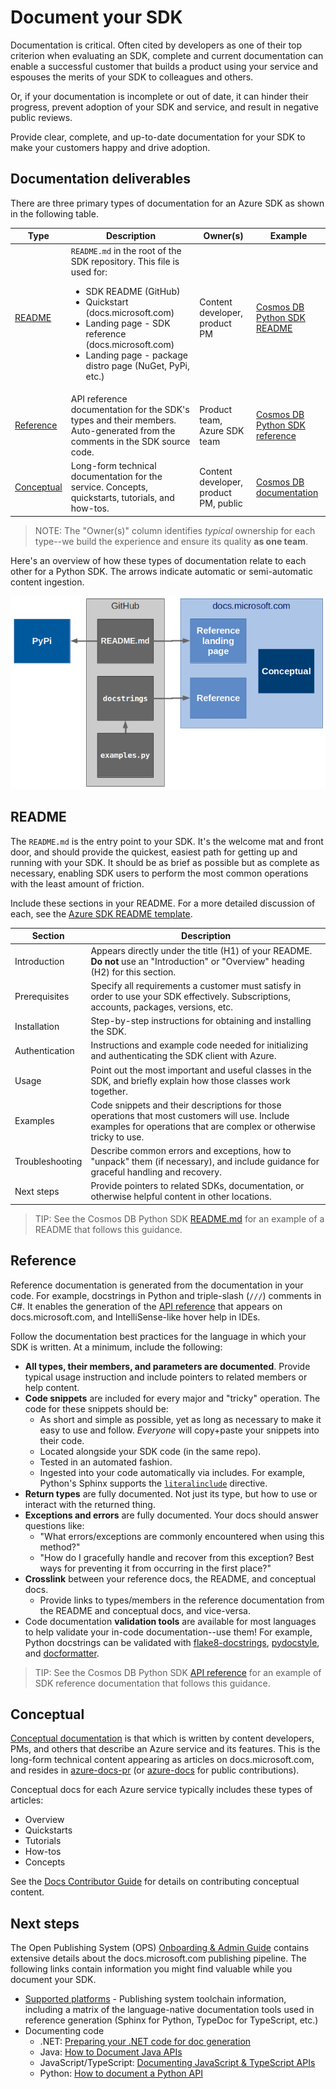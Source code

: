 # Document your SDK

Documentation is critical. Often cited by developers as one of their top criterion when evaluating an SDK, complete and current documentation can enable a successful customer that builds a product using your service and espouses the merits of your SDK to colleagues and others.

Or, if your documentation is incomplete or out of date, it can hinder their progress, prevent adoption of your SDK and service, and result in negative public reviews.

Provide clear, complete, and up-to-date documentation for your SDK to make your customers happy and drive adoption.

## Documentation deliverables

There are three primary types of documentation for an Azure SDK as shown in the following table.

| Type | Description | Owner(s) | Example |
| -- | -- | -- | -- |
| [README](#readme) | `README.md` in the root of the SDK repository. This file is used for:<ul><li>SDK README (GitHub)</li><li>Quickstart (docs.microsoft.com)</li><li>Landing page - SDK reference (docs.microsoft.com)</li><li>Landing page - package distro page (NuGet, PyPi, etc.)</li></ul> | Content developer, product PM | [Cosmos DB Python SDK README](../README.md) |
| [Reference](#reference) | API reference documentation for the SDK's types and their members. Auto-generated from the comments in the SDK source code. | Product team, Azure SDK team | [Cosmos DB Python SDK reference][docs_api_ref_cosmosdb] |
| [Conceptual](#conceptual) | Long-form technical documentation for the service. Concepts, quickstarts, tutorials, and how-tos. | Content developer, product PM, public | [Cosmos DB documentation][azure_docs_cosmos] |

> NOTE: The "Owner(s)" column identifies *typical* ownership for each type--we build the experience and ensure its quality **as one team**.

Here's an overview of how these types of documentation relate to each other for a Python SDK. The arrows indicate automatic or semi-automatic content ingestion.

![Developer documentation types diagram][doc_diagram]

## README

The `README.md` is the entry point to your SDK. It's the welcome mat and front door, and should provide the quickest, easiest path for getting up and running with your SDK. It should be as brief as possible but as complete as necessary, enabling SDK users to perform the most common operations with the least amount of friction.

Include these sections in your README. For a more detailed discussion of each, see the [Azure SDK README template](doc_readme_template.md).

| Section | Description |
| ------- | ----------- |
| Introduction | Appears directly under the title (H1) of your README. **Do not** use an "Introduction" or "Overview" heading (H2) for this section. |
| Prerequisites | Specify all requirements a customer must satisfy in order to use your SDK effectively. Subscriptions, accounts, packages, versions, etc. |
| Installation | Step-by-step instructions for obtaining and installing the SDK. |
| Authentication | Instructions and example code needed for initializing and authenticating the SDK client with Azure. |
| Usage | Point out the most important and useful classes in the SDK, and briefly explain how those classes work together. |
| Examples | Code snippets and their descriptions for those operations that most customers will use. Include examples for operations that are complex or otherwise tricky to use. |
| Troubleshooting | Describe common errors and exceptions, how to "unpack" them (if necessary), and include guidance for graceful handling and recovery. |
| Next steps | Provide pointers to related SDKs, documentation, or otherwise helpful content in other locations. |

> TIP: See the Cosmos DB Python SDK [README.md](../README.md) for an example of a README that follows this guidance.

## Reference

Reference documentation is generated from the documentation in your code. For example, docstrings in Python and triple-slash (`///`) comments in C#. It enables the generation of the [API reference][docs_api_ref_python] that appears on docs.microsoft.com, and IntelliSense-like hover help in IDEs.

Follow the documentation best practices for the language in which your SDK is written. At a minimum, include the following:

* **All types, their members, and parameters are documented**. Provide typical usage instruction and include pointers to related members or help content.
* **Code snippets** are included for every major and "tricky" operation. The code for these snippets should be:
  * As short and simple as possible, yet as long as necessary to make it easy to use and follow. *Everyone* will copy+paste your snippets into their code.
  * Located alongside your SDK code (in the same repo).
  * Tested in an automated fashion.
  * Ingested into your code automatically via includes. For example, Python's Sphinx supports the [`literalinclude`][sphinx_literalinclude] directive.
* **Return types** are fully documented. Not just its type, but how to use or interact with the returned thing.
* **Exceptions and errors** are fully documented. Your docs should answer questions like:
  * "What errors/exceptions are commonly encountered when using this method?"
  * "How do I gracefully handle and recover from this exception? Best ways for preventing it from occurring in the first place?"
* **Crosslink** between your reference docs, the README, and conceptual docs.
  * Provide links to types/members in the reference documentation from the README and conceptual docs, and vice-versa.
* Code documentation **validation tools** are available for most languages to help validate your in-code documentation--use them! For example, Python docstrings can be validated with [flake8-docstrings][tool_flake8docstrings], [pydocstyle][tool_pydocstyle], and [docformatter][tool_docformatter].

> TIP: See the Cosmos DB Python SDK [API reference][docs_api_ref_cosmosdb] for an example of SDK reference documentation that follows this guidance.

## Conceptual

[Conceptual documentation][azure_docs] is that which is written by content developers, PMs, and others that describe an Azure service and its features. This is the long-form technical content appearing as articles on docs.microsoft.com, and resides in [azure-docs-pr][azure_docs_private] (or [azure-docs][azure_docs_public] for public contributions).

Conceptual docs for each Azure service typically includes these types of articles:

* Overview
* Quickstarts
* Tutorials
* How-tos
* Concepts

See the [Docs Contributor Guide][docs_contrib] for details on contributing conceptual content.

## Next steps

The Open Publishing System (OPS) [Onboarding & Admin Guide][ops_guide] contains extensive details about the docs.microsoft.com publishing pipeline. The following links contain information you might find valuable while you document your SDK.

* [Supported platforms][ops_platforms] - Publishing system toolchain information, including a matrix of the language-native documentation tools used in reference generation (Sphinx for Python, TypeDoc for TypeScript, etc.)
* Documenting code
  * .NET: [Preparing your .NET code for doc generation][ops_how_dotnet]
  * Java: [How to Document Java APIs][ops_how_java]
  * JavaScript/TypeScript: [Documenting JavaScript & TypeScript APIs][ops_how_javascript]
  * Python: [How to document a Python API][ops_how_python]

<!-- LINKS -->

[azure_docs_cosmos]: https://docs.microsoft.com/azure/cosmos-db/
[azure_docs_private]: https://github.com/MicrosoftDocs/azure-docs-pr
[azure_docs_public]: https://github.com/MicrosoftDocs/azure-docs
[azure_docs]: https://docs.microsoft.com/azure/index
[docs_api_ref_cosmosdb]: http://cosmosproto.westus.azurecontainer.io/
[docs_api_ref_python]: https://docs.microsoft.com/python/api/overview/azure/?view=azure-python
[docs_contrib]: https://review.docs.microsoft.com/help/contribute/index?branch=master
[ops_guide]: https://review.docs.microsoft.com/help/onboard/?branch=master
[ops_how_dotnet]: https://review.docs.microsoft.com/help/onboard/admin/reference/dotnet/documenting-api?branch=master
[ops_how_java]: https://review.docs.microsoft.com/help/onboard/admin/reference/java/documenting-api?branch=master
[ops_how_javascript]: https://review.docs.microsoft.com/help/onboard/admin/reference/js-ts/documenting-api?branch=master
[ops_how_python]: https://review.docs.microsoft.com/help/onboard/admin/reference/python/documenting-api?branch=master
[ops_platforms]: https://review.docs.microsoft.com/help/onboard/admin/reference/concepts/platforms?branch=master
[sphinx_literalinclude]: https://www.sphinx-doc.org/en/1.5/markup/code.html?highlight=code%20examples#includes
[tool_docformatter]: https://github.com/PyCQA/pydocstyle
[tool_flake8docstrings]: https://pypi.org/project/flake8-docstrings/
[tool_pydocstyle]: https://pypi.org/project/docformatter/

<!-- images -->
[doc_diagram]: ./media/docs-sdk-properties_640x393.png